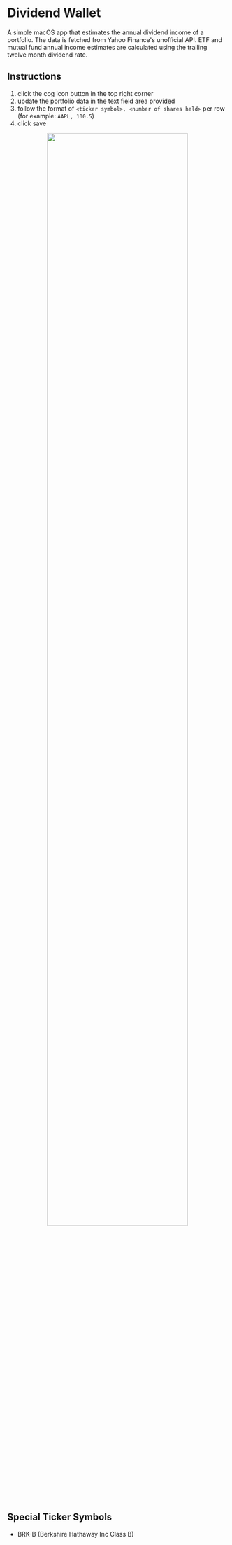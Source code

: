 # Dividend Wallet

A simple macOS app that estimates the annual dividend income of a portfolio. The data is fetched from Yahoo Finance's unofficial API. ETF and mutual fund annual income estimates are calculated using the trailing twelve month dividend rate.

## Instructions
1. click the cog icon button in the top right corner
2. update the portfolio data in the text field area provided
3. follow the format of `<ticker symbol>, <number of shares held>` per row (for example: `AAPL, 100.5`)
4. click save

<p float="left" align="middle">
  <img src="https://user-images.githubusercontent.com/5932487/234473246-e63825df-e746-4a49-83bb-1d17ae73b964.png" width="80%">
</p>

## Special Ticker Symbols
- BRK-B (Berkshire Hathaway Inc Class B)
